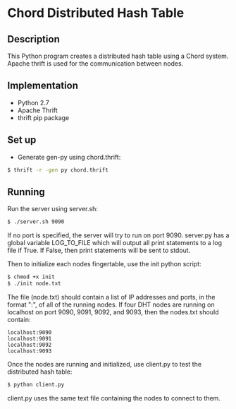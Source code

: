 # Chord Distributed Hash Table

## Description
This Python program creates a distributed hash table using a Chord system. Apache thrift is used for the communication between nodes.

## Implementation
* Python 2.7 
* Apache Thrift
* thrift pip package

## Set up
* Generate gen-py using chord.thrift:
```bash
$ thrift -r -gen py chord.thrift
```

## Running
Run the server using server.sh:

```bash
$ ./server.sh 9090
```

If no port is specified, the server will try to run on port 9090. server.py has a global variable LOG_TO_FILE which will output all print statements to a log file if True. If False, then print statements will be sent to stdout.

Then to initialize each nodes fingertable, use the init python script:
```bash
$ chmod +x init
$ ./init node.txt
```

The file (node.txt) should contain a list of IP addresses and ports, in the format "<ip-address>:<port>", of all of the running nodes. If four DHT nodes are running on localhost on port 9090, 9091, 9092, and 9093, then the nodes.txt should contain:
```
localhost:9090
localhost:9091
localhost:9092
localhost:9093
```

Once the nodes are running and initialized, use client.py to test the distributed hash table:
```bash
$ python client.py
```
client.py uses the same text file containing the nodes to connect to them.
